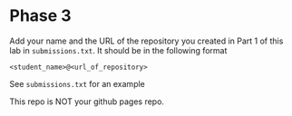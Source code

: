 # Phase 3
Add your name and the URL of the repository you created in Part 1 of this lab in `submissions.txt`. It should be in the following format

```
<student_name>@<url_of_repository>
```

See `submissions.txt` for an example

 This repo is NOT your github pages repo.